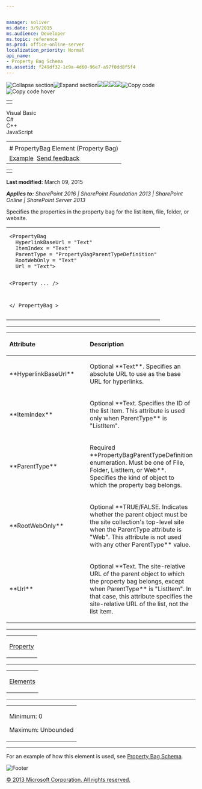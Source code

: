 ```yaml
---


manager: soliver
ms.date: 3/9/2015
ms.audience: Developer
ms.topic: reference
ms.prod: office-online-server
localization_priority: Normal
api_name:
- Property Bag Schema
ms.assetid: f249df32-1c9a-4d60-96e7-a97f0dd8f5f4
---
```


![Collapse
section](../icons/collapse_all.gif "Collapse section")![Expand
section](../icons/expand_all.gif "Expand section")![](../icons/collapse_all.gif)![](../icons/expand_all.gif)![](../icons/dropdown.gif)![](../icons/dropdownHover.gif)![Copy
code](../icons/copycode.gif "Copy code")![Copy code
hover](../icons/copycodeHighlight.gif "Copy code hover")
<table>
<tbody>
<tr class="odd">
<td align="left"></td>
</tr>
</tbody>
</table>

Visual Basic  
C\#  
C++  
JavaScript  

<table>
<tbody>
<tr class="odd">
<td align="left"><span id="runningHeaderText"></span></td>
</tr>
<tr class="even">
<td align="left"># PropertyBag Element (Property Bag)</td>
</tr>
<tr class="odd">
<td align="left"><a href="#exampleToggle">Example</a>  <span id="headfeedbackarea" class="feedbackhead"><a href="javascript:SubmitFeedback(&#39;docthis@Microsoft.com&#39;,&#39;&#39;,&#39;&#39;,&#39;&#39;,&#39;1.0.18082.1225&#39;,&#39;%0\dThank%20you%20for%20your%20feedback.%20The%20developer%20writing%20teams%20use%20your%20feedback%20to%20improve%20documentation.%20While%20we%20are%20reviewing%20your%20feedback,%20we%20may%20send%20you%20e-mail%20to%20ask%20for%20clarification%20or%20feedback%20on%20a%20solution.%20We%20do%20not%20use%20your%20e-mail%20address%20for%20any%20other%20purpose%20and%20we%20delete%20it%20after%20we%20finish%20our%20review.%0\AFor%20further%20information%20about%20the%20privacy%20policies%20of%20Microsoft,%20please%20see%20http://privacy.microsoft.com/en-us/default.aspx.%0\A%0\d&#39;,&#39;Customer%20feedback&#39;);">Send feedback</a></span></td>
</tr>
</tbody>
</table>

<table>
<colgroup>
<col width="100%" />
</colgroup>
<tbody>
<tr class="odd">
<td align="left"></td>
</tr>
</tbody>
</table>

**Last modified:** March 09, 2015

***Applies to:** SharePoint 2016 | SharePoint Foundation 2013 |
SharePoint Online | SharePoint Server 2013*

Specifies the properties in the property bag for the list item, file,
folder, or website.

<span codelanguage="other"></span>
<table>
<colgroup>
<col width="100%" />
</colgroup>
<tbody>
<tr class="odd">
<td align="left"><pre><code>&lt;PropertyBag
  HyperlinkBaseUrl = &quot;Text&quot;
  ItemIndex = &quot;Text&quot;
  ParentType = &quot;PropertyBagParentTypeDefinition&quot;
  RootWebOnly = &quot;Text&quot;
  Url = &quot;Text&quot;&gt;

  &lt;Property  ... /&gt;

&lt;/ PropertyBag &gt;</code></pre></td>
</tr>
</tbody>
</table>


-----------------------------------------------------------------------------------------------------------------------------------------------------------------------------------------------

<table>
<colgroup>
<col width="50%" />
<col width="50%" />
</colgroup>
<thead>
<tr class="header">
<th align="left"><p>Attribute</p></th>
<th align="left"><p>Description</p></th>
</tr>
</thead>
<tbody>
<tr class="odd">
<td align="left"><p>**HyperlinkBaseUrl**</p></td>
<td align="left"><p>Optional **Text**. Specifies an absolute URL to use as the base URL for hyperlinks.</p></td>
</tr>
<tr class="even">
<td align="left"><p>**ItemIndex**</p></td>
<td align="left"><p>Optional **Text</span>. Specifies the ID of the list item. This attribute is used only when <span class="keyword">ParentType** is &quot;ListItem&quot;.</p></td>
</tr>
<tr class="odd">
<td align="left"><p>**ParentType**</p></td>
<td align="left"><p>Required **PropertyBagParentTypeDefinition</span> enumeration. Must be one of <span class="keyword">File</span>, <span class="keyword">Folder</span>, <span class="keyword">ListItem</span>, or <span class="keyword">Web**. Specifies the kind of object to which the property bag belongs.</p></td>
</tr>
<tr class="even">
<td align="left"><p>**RootWebOnly**</p></td>
<td align="left"><p>Optional **TRUE/FALSE</span>. Indicates whether the parent object must be the site collection's top-level site when the <span class="keyword">ParentType</span> attribute is &quot;Web&quot;. This attribute is not used with any other <span class="keyword">ParentType** value.</p></td>
</tr>
<tr class="odd">
<td align="left"><p>**Url**</p></td>
<td align="left"><p>Optional **Text</span>. The site-relative URL of the parent object to which the property bag belongs, except when <span class="keyword">ParentType** is &quot;ListItem&quot;. In that case, this attribute specifies the site-relative URL of the list, not the list item.</p></td>
</tr>
</tbody>
</table>


---------------------------------------------------------------------------------------------------------------------------------------------------------------------------------------------------

<table>
<colgroup>
<col width="100%" />
</colgroup>
<tbody>
<tr class="odd">
<td align="left"><p><a href="property-element-property-bag.htm">Property</a></p></td>
</tr>
</tbody>
</table>


----------------------------------------------------------------------------------------------------------------------------------------------------------------------------------------------------

<table>
<colgroup>
<col width="100%" />
</colgroup>
<tbody>
<tr class="odd">
<td align="left"><p><a href="elements-element-property-bag.htm">Elements</a></p></td>
</tr>
</tbody>
</table>


------------------------------------------------------------------------------------------------------------------------------------------------------------------------------------------------

<table>
<colgroup>
<col width="100%" />
</colgroup>
<tbody>
<tr class="odd">
<td align="left"><p>Minimum: 0</p>
<p>Maximum: Unbounded</p></td>
</tr>
</tbody>
</table>


------------------------------------------------------------------------------------------------------------------------------------------------------------------------------------------

For an example of how this element is used, see <span
sdata="link">[Property Bag
Schema](property-bag-schema.htm)</span>.

![Footer](../icons/footer.gif "Footer")

[© 2013 Microsoft Corporation. All rights
reserved.](office-2013-documentation-copyright-notice.htm)



